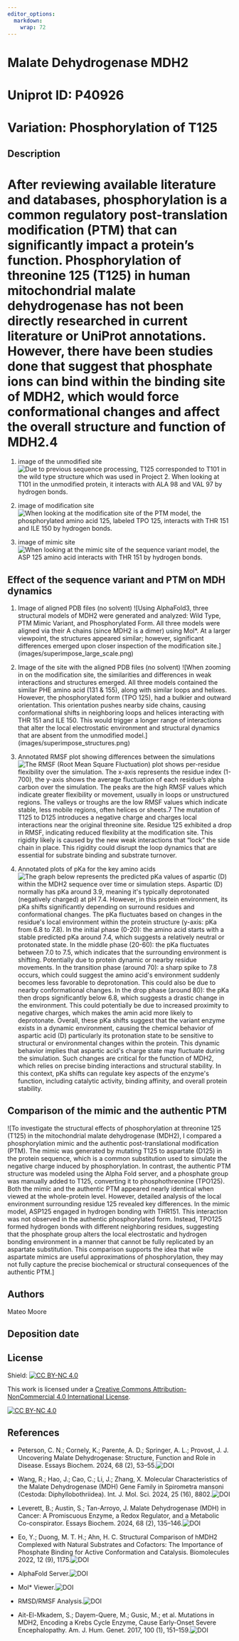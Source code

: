 ```yaml
---
editor_options: 
  markdown: 
    wrap: 72
---
```


# Malate Dehydrogenase MDH2

# Uniprot ID: P40926

# Variation: Phosphorylation of T125

## Description

# After reviewing available literature and databases, phosphorylation is a common regulatory post-translation modification (PTM) that can significantly impact a protein’s function. Phosphorylation of threonine 125 (T125) in human mitochondrial malate dehydrogenase has not been directly researched in current literature or UniProt annotations. However, there have been studies done that suggest that phosphate ions can bind within the binding site of MDH2, which would force conformational changes and affect the overall structure and function of MDH2.4

1.  image of the unmodified site ![Due to previous sequence processing,
    T125 corresponded to T101 in the wild type structure which was used
    in Project 2. When looking at T101 in the unmodified protein, it
    interacts with ALA 98 and VAL 97 by hydrogen
    bonds.](images/unmodified_site.png)

2.  image of modification site ![When looking at the modification site
    of the PTM model, the phosphorylated amino acid 125, labeled TPO
    125, interacts with THR 151 and ILE 150 by hydrogen
    bonds.](images/ptm_model_site.png)

3.  image of mimic site ![When looking at the mimic site of the sequence
    variant model, the ASP 125 amino acid interacts with THR 151 by
    hydrogen bonds.](images/mimic_variant_site.png)

## Effect of the sequence variant and PTM on MDH dynamics

1.  Image of aligned PDB files (no solvent) ![Using AlphaFold3, three
    structural models of MDH2 were generated and analyzed: Wild Type,
    PTM Mimic Variant, and Phosphorylated Form. All three models were
    aligned via their A chains (since MDH2 is a dimer) using Mol\*. At a
    larger viewpoint, the structures appeared similar; however,
    significant differences emerged upon closer inspection of the
    modification site.] (images/superimpose_large_scale.png)

2.  Image of the site with the aligned PDB files (no solvent) ![When
    zooming in on the modification site, the similarities and
    differences in weak interactions and structures emerged. All three
    models contained the similar PHE amino acid (131 & 155), along with
    similar loops and helixes. However, the phosphorylated form (TPO
    125), had a bulkier and outward orientation. This orientation pushes
    nearby side chains, causing conformational shifts in neighboring
    loops and helices interacting with THR 151 and ILE 150. This would
    trigger a longer range of interactions that alter the local
    electrostatic environment and structural dynamics that are absent
    from the unmodified model.] (images/superimpose_structures.png)

3.  Annotated RMSF plot showing differences between the simulations
    ![The RMSF (Root Mean Square Fluctuation) plot shows per-residue
    flexibility over the simulation. The x-axis represents the residue
    index (1-700), the y-axis shows the average fluctuation of each
    residue’s alpha carbon over the simulation. The peaks are the high
    RMSF values which indicate greater flexibility or movement, usually
    in loops or unstructured regions. The valleys or troughs are the low
    RMSF values which indicate stable, less mobile regions, often
    helices or sheets.7 The mutation of T125 to D125 introduces a
    negative charge and charges local interactions near the original
    threonine site. Residue 125 exhibited a drop in RMSF, indicating
    reduced flexibility at the modification site. This rigidity likely
    is caused by the new weak interactions that “lock” the side chain in
    place. This rigidity could disrupt the loop dynamics that are
    essential for substrate binding and substrate
    turnover.](images/rmsf_plot.png)

4.  Annotated plots of pKa for the key amino acids ![The graph below
    represents the predicted pKa values of aspartic (D) within the MDH2
    sequence over time or simulation steps. Aspartic (D) normally has
    pKa around 3.9, meaning it's typically deprotonated (negatively
    charged) at pH 7.4. However, in this protein environment, its pKa
    shifts significantly depending on surround residues and
    conformational changes. The pKa fluctuates based on changes in the
    residue's local environment within the protein structure (y-axis:
    pKa from 6.8 to 7.8). In the initial phase (0-20): the amino acid
    starts with a stable predicted pKa around 7.4, which suggests a
    relatively neutral or protonated state. In the middle phase (20-60):
    the pKa fluctuates between 7.0 to 7.5, which indicates that the
    surrounding environment is shifting. Potentially due to protein
    dynamic or nearby residue movements. In the transition phase (around
    70): a sharp spike to 7.8 occurs, which could suggest the amino
    acid's environment suddenly becomes less favorable to deprotonation.
    This could also be due to nearby conformational changes. In the drop
    phase (around 80): the pKa then drops significantly below 6.8, which
    suggests a drastic change in the environment. This could potentially
    be due to increased proximity to negative charges, which makes the
    amin acid more likely to deprotonate. Overall, these pKa shifts
    suggest that the variant enzyme exists in a dynamic environment,
    causing the chemical behavior of aspartic acid (D) particularly its
    protonation state to be sensitive to structural or environmental
    changes within the protein. This dynamic behavior implies that
    aspartic acid's charge state may fluctuate during the simulation.
    Such changes are critical for the function of MDH2, which relies on
    precise binding interactions and structural stability. In this
    context, pKa shifts can regulate key aspects of the enzyme's
    function, including catalytic activity, binding affinity, and
    overall protein stability.](images/trajectory_amino_acid.png)

## Comparison of the mimic and the authentic PTM

![To investigate the structural effects of phosphorylation at threonine
125 (T125) in the mitochondrial malate dehydrogenase (MDH2), I compared
a phosphorylation mimic and the authentic post-translational
modification (PTM). The mimic was generated by mutating T125 to
aspartate (D125) in the protein sequence, which is a common substitution
used to simulate the negative charge induced by phosphorylation. In
contrast, the authentic PTM structure was modeled using the Alpha Fold
server, and a phosphate group was manually added to T125, converting it
to phosphothreonine (TPO125). Both the mimic and the authentic PTM
appeared nearly identical when viewed at the whole-protein level.
However, detailed analysis of the local environment surrounding residue
125 revealed key differences. In the mimic model, ASP125 engaged in
hydrogen bonding with THR151. This interaction was not observed in the
authentic phosphorylated form. Instead, TPO125 formed hydrogen bonds
with different neighboring residues, suggesting that the phosphate group
alters the local electrostatic and hydrogen bonding environment in a
manner that cannot be fully replicated by an aspartate substitution.
This comparison supports the idea that wile aspartate mimics are useful
approximations of phosphorylation, they may not fully capture the
precise biochemical or structural consequences of the authentic PTM.]

## Authors

Mateo Moore

## Deposition date

## License

Shield: [![CC BY-NC
4.0](https://img.shields.io/badge/License-CC%20BY--NC%204.0-lightgrey.svg)](https://creativecommons.org/licenses/by-nc/4.0/)

This work is licensed under a [Creative Commons
Attribution-NonCommercial 4.0 International
License](https://creativecommons.org/licenses/by-nc/4.0/).

[![CC BY-NC
4.0](https://licensebuttons.net/l/by-nc/4.0/88x31.png)](https://creativecommons.org/licenses/by-nc/4.0/)

## References

-   Peterson, C. N.; Cornely, K.; Parente, A. D.; Springer, A. L.;
    Provost, J. J. Uncovering Malate Dehydrogenase: Structure, Function
    and Role in Disease. Essays Biochem. 2024, 68 (2),
    53–55.![DOI](https://doi.org/10.1042/ebc20240044)

-   Wang, R.; Hao, J.; Cao, C.; Li, J.; Zhang, X. Molecular
    Characteristics of the Malate Dehydrogenase (MDH) Gene Family in
    Spirometra mansoni (Cestoda: Diphyllobothriidea). Int. J. Mol. Sci.
    2024, 25 (16),
    8802.![DOI](https://www.mdpi.com/1422-0067/25/16/8802)

-   Leverett, B.; Austin, S.; Tan-Arroyo, J. Malate Dehydrogenase (MDH)
    in Cancer: A Promiscuous Enzyme, a Redox Regulator, and a Metabolic
    Co-conspirator. Essays Biochem. 2024, 68 (2),
    135–146.![DOI](https://doi.org/10.1042/EBC20230088.)

-   Eo, Y.; Duong, M. T. H.; Ahn, H. C. Structural Comparison of hMDH2
    Complexed with Natural Substrates and Cofactors: The Importance of
    Phosphate Binding for Active Conformation and Catalysis.
    Biomolecules 2022, 12 (9),
    1175.![DOI](https://doi.org/10.3390/biom12091175.)

-   AlphaFold Server.![DOI](https://alphafoldserver.com)

-   Mol\* Viewer.![DOI](https://molstar.org/viewer)

-   RMSD/RMSF
    Analysis.![DOI](https://ctlee.github.io/BioChemCoRe-2018/rmsd-rmsf)

-   Ait-El-Mkadem, S.; Dayem-Quere, M.; Gusic, M.; et al. Mutations in
    MDH2, Encoding a Krebs Cycle Enzyme, Cause Early-Onset Severe
    Encephalopathy. Am. J. Hum. Genet. 2017, 100 (1),
    151–159.![DOI](https://doi.org/10.1016/j.ajhg.2016.11.014.)
